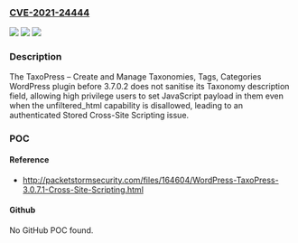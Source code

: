 ### [CVE-2021-24444](https://cve.mitre.org/cgi-bin/cvename.cgi?name=CVE-2021-24444)
![](https://img.shields.io/static/v1?label=Product&message=TaxoPress%20%E2%80%93%20Create%20and%20Manage%20Taxonomies%2C%20Tags%2C%20Categories&color=blue)
![](https://img.shields.io/static/v1?label=Version&message=3.7.0.2%3C%203.7.0.2%20&color=brighgreen)
![](https://img.shields.io/static/v1?label=Vulnerability&message=CWE-79%20Cross-site%20Scripting%20(XSS)&color=brighgreen)

### Description

The TaxoPress – Create and Manage Taxonomies, Tags, Categories WordPress plugin before 3.7.0.2 does not sanitise its Taxonomy description field, allowing high privilege users to set JavaScript payload in them even when the unfiltered_html capability is disallowed, leading to an authenticated Stored Cross-Site Scripting issue.

### POC

#### Reference
- http://packetstormsecurity.com/files/164604/WordPress-TaxoPress-3.0.7.1-Cross-Site-Scripting.html

#### Github
No GitHub POC found.

